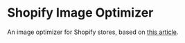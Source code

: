 Shopify Image Optimizer
==========

An image optimizer for Shopify stores, based on [this article][1].

[1]: http://www.shopify.com/blog/7412852-10-must-know-image-optimization-tips#axzz2OI5g6CLB
